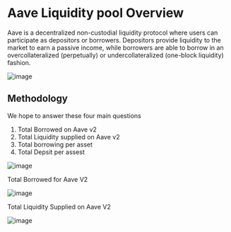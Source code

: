 # Aave Liquidity pool Overview 
Aave is a decentralized non-custodial liquidity protocol where users can participate as depositors or borrowers. Depositors provide liquidity to the market to earn a passive income, while borrowers are able to borrow in an overcollateralized (perpetually) or undercollateralized (one-block liquidity) fashion.

![image](https://github.com/yemialabipurpose/Aave_analysis/assets/37623664/03fa122b-833b-4c16-bf0d-b57f465fe920)


## Methodology

We hope to answer these four main questions

1. Total Borrowed on Aave v2
2. Total Liquidity supplied on Aave v2
3. Total borrowing per asset
4. Total Depsit per assest 

![image](https://github.com/yemialabipurpose/Aave_analysis/assets/37623664/1dc8337d-c3e9-421a-a357-e3f3a6f4b65a)

Total Borrowed for Aave V2

![image](https://github.com/yemialabipurpose/Aave_analysis/assets/37623664/e59a07f9-93b6-498a-b850-57fda51337a1)

Total Liquidity Supplied on Aave V2

![image](https://github.com/yemialabipurpose/Aave_analysis/assets/37623664/9b1bd94d-1dd0-4cca-a278-6d0f2d200993)


